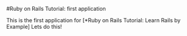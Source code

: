 #Ruby on Rails Tutorial: first application

This is the first application for 
[*Ruby on Rails Tutorial: Learn Rails by Example]
Lets do this!